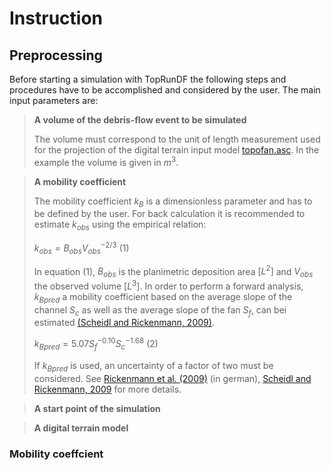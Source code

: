 # Instruction

## Preprocessing

Before starting a simulation with TopRunDF the following steps and procedures have to be accomplished and considered by the user. The main input parameters are:

> **A volume of the debris-flow event to be simulated**
>
> The volume must correspond to the unit of length measurement used for the projection of the digital terrain input model [topofan.asc](topofan.asc). In the example the volume is given in $m^3$.

> **A mobility coefficient**
>
> The mobility coefficient $k_B$ is a dimensionless parameter and has to be defined by the user. For back calculation it is recommended to estimate $k_{obs}$ using the empirical relation:
>
> $k_{obs}=B_{obs}V_{obs}^{-2/3}$ (1)
>
> In equation (1), $B_{obs}$ is the planimetric deposition area $[L^2]$ and $V_{obs}$ the observed volume $[L^3]$. In order to perform a forward analysis, $k_{Bpred}$ a mobility coefficient based on the average slope of the channel $S_c$ as well as the average slope of the fan $S_f$, can bei estimated [(Scheidl and Rickenmann, 2009)](https://onlinelibrary.wiley.com/doi/abs/10.1002/esp.1897).
>
> $k_{Bpred}=5.07S_f^{-0.10}S_c^{-1.68}$ (2)
>
> If $k_{Bpred}$ is used, an uncertainty of a factor of two must be considered. See [Rickenmann et al. (2009)](https://www.e-periodica.ch/digbib/view?pid=wel-004%3A2010%3A102%3A%3A42) (in german), [Scheidl and Rickenmann, 2009](https://onlinelibrary.wiley.com/doi/abs/10.1002/esp.1897) for more details.

> **A start point of the simulation**

> **A digital terrain model**

### Mobility coeffcient
